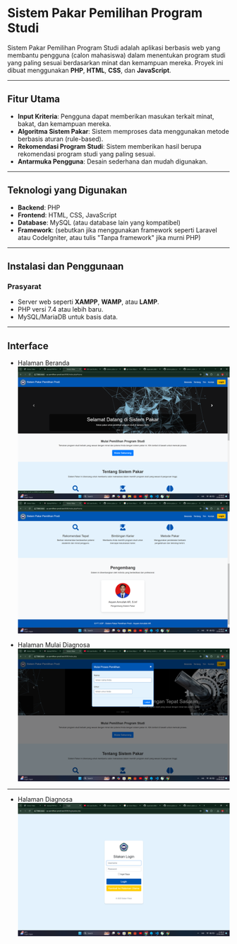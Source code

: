 # Sistem Pakar Pemilihan Program Studi

Sistem Pakar Pemilihan Program Studi adalah aplikasi berbasis web yang membantu pengguna (calon mahasiswa) dalam menentukan program studi yang paling sesuai berdasarkan minat dan kemampuan mereka. Proyek ini dibuat menggunakan **PHP**, **HTML**, **CSS**, dan **JavaScript**.

---

## Fitur Utama

- **Input Kriteria**: Pengguna dapat memberikan masukan terkait minat, bakat, dan kemampuan mereka.
- **Algoritma Sistem Pakar**: Sistem memproses data menggunakan metode berbasis aturan (rule-based).
- **Rekomendasi Program Studi**: Sistem memberikan hasil berupa rekomendasi program studi yang paling sesuai.
- **Antarmuka Pengguna**: Desain sederhana dan mudah digunakan.

---

## Teknologi yang Digunakan

- **Backend**: PHP
- **Frontend**: HTML, CSS, JavaScript
- **Database**: MySQL (atau database lain yang kompatibel)
- **Framework**: (sebutkan jika menggunakan framework seperti Laravel atau CodeIgniter, atau tulis "Tanpa framework" jika murni PHP)

---

## Instalasi dan Penggunaan

### Prasyarat
- Server web seperti **XAMPP**, **WAMP**, atau **LAMP**.
- PHP versi 7.4 atau lebih baru.
- MySQL/MariaDB untuk basis data.

---

## Interface

- Halaman Beranda
  ![beranda](interface/1.png)
  ![beranda](interface/2.png)

- Halaman Mulai Diagnosa
  ![beranda](interface/6.png)
---

- Halaman Diagnosa
  ![beranda](interface/3.png)
